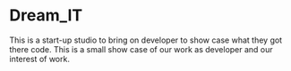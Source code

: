 # Dream_IT
This is a start-up studio to bring on developer to show case what they got there code.
This is a small show case of our work as developer and our interest of work.
